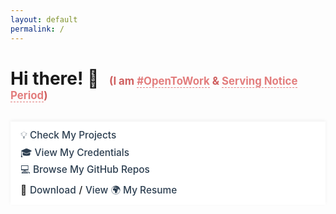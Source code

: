 ```yaml
---
layout: default
permalink: /
---
```


<h1>
  Hi there! 👋
  <span class="inline-notice">
    (I am <a href="https://www.linkedin.com/in/{{site.linkedin_username }}/"
      target="_blank">#OpenToWork</a> & 
    <a href="/notice-period.html">Serving Notice Period</a>)
  </span>
</h1>

<p id="summary"></p>

<div class="index-links">
  <a href="/projects" class="index-link">💡 Check My Projects</a>
  <a href="/credentials" class="index-link">🎓 View My Credentials</a>
  <a href="/repositories" class="index-link">💻 Browse My GitHub Repos</a>
  <div class="resume-links">
    📄 
    <a href="/assets/resume.pdf" download class="resume-link">Download</a> /
    <a href="{{ site.resume_drive_link }}" target="_blank" class="resume-link">View 🌍 My Resume</a>
  </div>
</div>

<script>
function calculateExperience() {
  const startDate = new Date("2020-02-24");
  const now = new Date();
  const months = (now.getFullYear() - startDate.getFullYear()) * 12 + now.getMonth() - startDate.getMonth();
  const years = Math.floor(months / 12);
  const remMonths = months % 12;
  return `${years}.${remMonths.toString().padStart(2, '0')}`;
}

document.addEventListener("DOMContentLoaded", function () {
  const experience = calculateExperience();
  const summaries = {{ site.data.summaries | jsonify }};
  const randomIndex = Math.floor(Math.random() * summaries.length);
  let summary = summaries[randomIndex];
  summary = summary.replaceAll('{years}', experience);

  // Parse multiline YAML block and inject into a paragraph tag
  const lines = summary.split('\n');
  let formatted = "";
  lines.forEach(line => {
    if (line.trim()) {
      formatted += `<p>${line.trim()}</p>`;
    }
  });

  document.getElementById("summary").innerHTML = formatted;
});
</script>

<style>
  .inline-notice {
    font-size: 0.6em;
    font-weight: bold;
    color: #b30000;
    margin-left: 10px;
    animation: pulse-inline 1.5s infinite;
  }

  .inline-notice a {
    color: #d32f2f;
    text-decoration: none;
    border-bottom: 1px dashed #d32f2f;
  }

  .inline-notice a:hover {
    color: #800000;
    border-bottom-style: solid;
  }

  @keyframes pulse-inline {
    0% { opacity: 0.6; }
    50% { opacity: 1; }
    100% { opacity: 0.6; }
  }

  .index-links {
    position: sticky;
    bottom: 0; /* Stick directly to the bottom of the viewport */
    background: #ffffff;
    padding: 0.8rem 1rem;
    margin-top: 2rem; /* Optional: separate from summary above */
    z-index: 10;
    box-shadow: 0 -2px 6px rgba(0, 0, 0, 0.05);
    display: flex;
    flex-direction: column;
    align-items: flex-start;
    gap: 0.4rem;
    font-size: 1.1em;
    line-height: 1.3em;
  }

  .index-link,
  .resume-link {
    text-decoration: none;
    color: #2c3e50;
    font-weight: 500;
    transition: transform 0.2s ease, color 0.3s ease;
    border-bottom: 1px solid transparent;
  }

  .index-link:hover,
  .resume-link:hover {
    text-decoration: none;
    color: #007acc;
    transform: translateX(4px);
    border-bottom: 1px solid #007acc;
  }

  .resume-links {
    text-decoration: none;
    font-weight: 500;
    display: flex;
    align-items: center;
    gap: 0.3rem;
    flex-wrap: wrap;
    margin-top: 0.3rem;
  }
</style>
